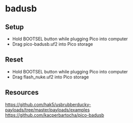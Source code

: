 # badusb

## Setup
- Hold BOOTSEL button while plugging Pico into computer
- Drag pico-badusb.uf2 into Pico storage

## Reset
- Hold BOOTSEL button while plugging Pico into computer
- Drag flash_nuke.uf2 into Pico storage

## Resources
https://github.com/hak5/usbrubberducky-payloads/tree/master/payloads/examples
https://github.com/kacperbartocha/pico-badusb

